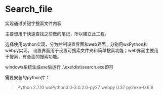 # Search_file
实现通过关键字搜索文件内容

主要想用于快速查找之前做的笔记，所以建立此工程。

选择使用python实现，分为控制设置界面和web界面；分别用wxPython和webpy实现。
设置界面用于设置可搜索文件夹和简单搜索功能；web界面主要用于搜索，有全面的搜索功能。


windows系统生成exe后运行 .\exe\dist\search.exe即可

需要安装的python库：
>Python 2.7.10
>wxPython3.0-3.0.2.0-py27
>webpy 0.37
>py2exe-0.6.9

